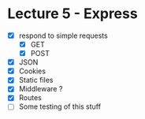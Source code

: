 # Lecture 5 - Express

* [x] respond to simple requests
  *  [x] GET
  *  [x] POST
*  [x] JSON
*  [x] Cookies
*  [x] Static files
*  [x] Middleware ?
*  [x] Routes
*  [ ] Some testing of this stuff